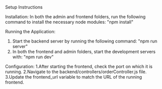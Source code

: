 Setup Instructions

Installation:
In both the admin and frontend folders, run the following command to install the necessary node modules: "npm install"

Running the Application:
1. Start the backend server by running the following command: "npm run server"
2. In both the frontend and admin folders, start the development servers with: "npm run dev"

Configuration:
1.After starting the frontend, check the port on which it is running.
2.Navigate to the backend/controllers/orderController.js file.
3.Update the frontend_url variable to match the URL of the running frontend.
